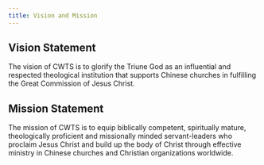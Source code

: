 ```yaml
---
title: Vision and Mission
---
```


## Vision Statement

The vision of CWTS is to glorify the Triune God as an influential and respected theological institution that supports Chinese churches in fulfilling the Great Commission of Jesus Christ.

## Mission Statement

The mission of CWTS is to equip biblically competent, spiritually mature, theologically proficient and missionally minded servant-leaders who proclaim Jesus Christ and build up the body of Christ through effective ministry in Chinese churches and Christian organizations worldwide.
